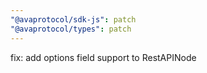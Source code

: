 ```yaml
---
"@avaprotocol/sdk-js": patch
"@avaprotocol/types": patch
---
```


fix: add options field support to RestAPINode

